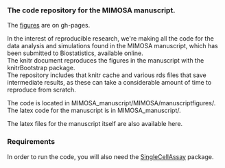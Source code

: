 ### The code repository for the MIMOSA manuscript.
The [figures](http://gfinak.github.com/MIMOSA_manuscript/manuscriptFigures.html) are on gh-pages.

In the interest of reproducible research, we're making all the code for the data analysis and simulations found in the MIMOSA manuscript, which has been submitted to Biostatistics, available online.  
The knitr document reproduces the figures in the manuscript with the knitrBootstrap package.   
The repository includes that knitr cache and various rds files that save intermediate results, as these can take a considerable amount of time to reproduce from scratch.  

The code is located in MIMOSA_manuscript/MIMOSA/manuscriptfigures/.
The latex code for the manuscript is in MIMOSA_manuscript/.

The latex files for the manuscript itself are also available here.

### Requirements
In order to run the code, you will also need the [SingleCellAssay](http://www.github.com/RGLab/SingleCellAssay) package.  


